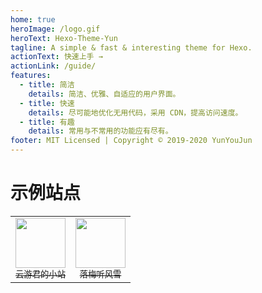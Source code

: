 ```yaml
---
home: true
heroImage: /logo.gif
heroText: Hexo-Theme-Yun
tagline: A simple & fast & interesting theme for Hexo.
actionText: 快速上手 →
actionLink: /guide/
features:
  - title: 简洁
    details: 简洁、优雅、自适应的用户界面。
  - title: 快速
    details: 尽可能地优化无用代码，采用 CDN，提高访问速度。
  - title: 有趣
    details: 常用与不常用的功能应有尽有。
footer: MIT Licensed | Copyright © 2019-2020 YunYouJun
---
```


# 示例站点

<table align="center">
  <tr>
    <td align="center">
      <a href="https://www.yunyoujun.cn">
        <img width="80px" src="https://www.yunyoujun.cn/images/avatar.jpg"/>
        <br />
        <sub>云游君的小站</sub>  
      </a>
    </td>
    <td align="center">
      <a href="https://yuexiaoya.info">
        <img width="80px" src="https://yuexiaoya.info/photo.jpg"/>
        <br />
        <sub>落梅听风雪</sub>
      </a>
    </td>
  </tr>
</table>
